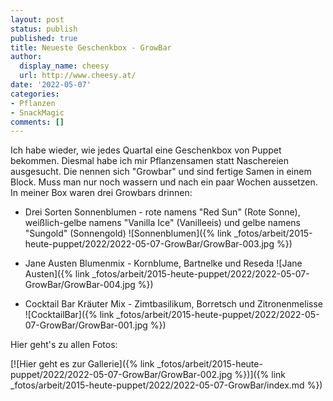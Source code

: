 ```yaml
---
layout: post
status: publish
published: true
title: Neueste Geschenkbox - GrowBar
author:
  display_name: cheesy
  url: http://www.cheesy.at/
date: '2022-05-07'
categories:
- Pflanzen
- SnackMagic
comments: []
---
```


Ich habe wieder, wie jedes Quartal eine Geschenkbox von Puppet bekommen. Diesmal habe ich mir Pflanzensamen statt Naschereien ausgesucht. Die nennen sich "Growbar" und sind fertige Samen in einem Block. Muss man nur noch wassern und nach ein paar Wochen aussetzen. In meiner Box waren drei Growbars drinnen:

* Drei Sorten Sonnenblumen - rote namens "Red Sun" (Rote Sonne), weißlich-gelbe namens "Vanilla Ice" (Vanilleeis) und gelbe namens "Sungold" (Sonnengold)
![Sonnenblumen]({% link _fotos/arbeit/2015-heute-puppet/2022/2022-05-07-GrowBar/GrowBar-003.jpg %})

* Jane Austen Blumenmix - Kornblume, Bartnelke und Reseda
![Jane Austen]({% link _fotos/arbeit/2015-heute-puppet/2022/2022-05-07-GrowBar/GrowBar-004.jpg %})

* Cocktail Bar Kräuter Mix - Zimtbasilikum, Borretsch und Zitronenmelisse
![CocktailBar]({% link _fotos/arbeit/2015-heute-puppet/2022/2022-05-07-GrowBar/GrowBar-001.jpg %})

Hier geht's zu allen Fotos:

[![Hier geht es zur Gallerie]({% link _fotos/arbeit/2015-heute-puppet/2022/2022-05-07-GrowBar/GrowBar-002.jpg %})]({% link _fotos/arbeit/2015-heute-puppet/2022/2022-05-07-GrowBar/index.md %})